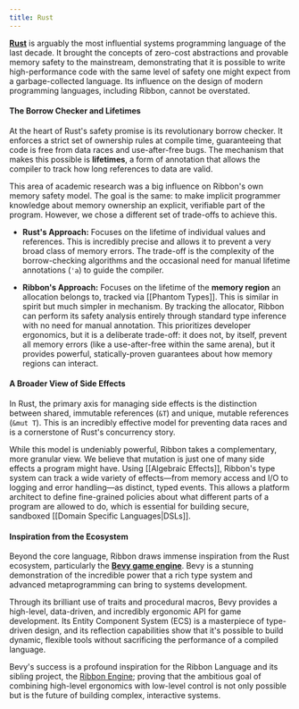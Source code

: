 ```yaml
---
title: Rust
---
```


**[Rust](https://rust-lang.org/)** is arguably the most influential systems
programming language of the last decade. It brought the concepts of zero-cost
abstractions and provable memory safety to the mainstream, demonstrating that it
is possible to write high-performance code with the same level of safety one
might expect from a garbage-collected language. Its influence on the design of
modern programming languages, including Ribbon, cannot be overstated.

#### The Borrow Checker and Lifetimes

At the heart of Rust's safety promise is its revolutionary borrow checker. It
enforces a strict set of ownership rules at compile time, guaranteeing that code
is free from data races and use-after-free bugs. The mechanism that makes this
possible is **lifetimes**, a form of annotation that allows the compiler to
track how long references to data are valid.

This area of academic research was a big influence on Ribbon's own memory
safety model. The goal is the same: to make implicit programmer knowledge about
memory ownership an explicit, verifiable part of the program. However, we chose
a different set of trade-offs to achieve this.

- **Rust's Approach:** Focuses on the lifetime of individual values and
  references. This is incredibly precise and allows it to prevent a very broad
  class of memory errors. The trade-off is the complexity of the borrow-checking
  algorithms and the occasional need for manual lifetime annotations (`'a`) to
  guide the compiler.

- **Ribbon's Approach:** Focuses on the lifetime of the **memory region** an
  allocation belongs to, tracked via [[Phantom Types]]. This is similar in
  spirit but much simpler in mechanism. By tracking the allocator, Ribbon can
  perform its safety analysis entirely through standard type inference with no
  need for manual annotation. This prioritizes developer ergonomics, but it is a
  deliberate trade-off: it does not, by itself, prevent all memory errors (like
  a use-after-free within the same arena), but it provides powerful,
  statically-proven guarantees about how memory regions can interact.

#### A Broader View of Side Effects

In Rust, the primary axis for managing side effects is the distinction between
shared, immutable references (`&T`) and unique, mutable references (`&mut T`).
This is an incredibly effective model for preventing data races and is a
cornerstone of Rust's concurrency story.

While this model is undeniably powerful, Ribbon takes a complementary, more
granular view. We believe that mutation is just one of many side effects a
program might have. Using [[Algebraic Effects]], Ribbon's type system can track
a wide variety of effects—from memory access and I/O to logging and error
handling—as distinct, typed events. This allows a platform architect to define
fine-grained policies about what different parts of a program are allowed to do,
which is essential for building secure, sandboxed
[[Domain Specific Languages|DSLs]].

#### Inspiration from the Ecosystem

Beyond the core language, Ribbon draws immense inspiration from the Rust
ecosystem, particularly the **[Bevy game engine](https://bevy.org)**. Bevy is a
stunning demonstration of the incredible power that a rich type system and
advanced metaprogramming can bring to systems development.

Through its brilliant use of traits and procedural macros, Bevy provides a
high-level, data-driven, and incredibly ergonomic API for game development. Its
Entity Component System (ECS) is a masterpiece of type-driven design, and its
reflection capabilities show that it's possible to build dynamic, flexible tools
without sacrificing the performance of a compiled language.

Bevy's success is a profound inspiration for the Ribbon Language and its sibling
project, the [Ribbon Engine](https://ribbon-engine.com); proving that the
ambitious goal of combining high-level ergonomics with low-level control is not
only possible but is the future of building complex, interactive systems.